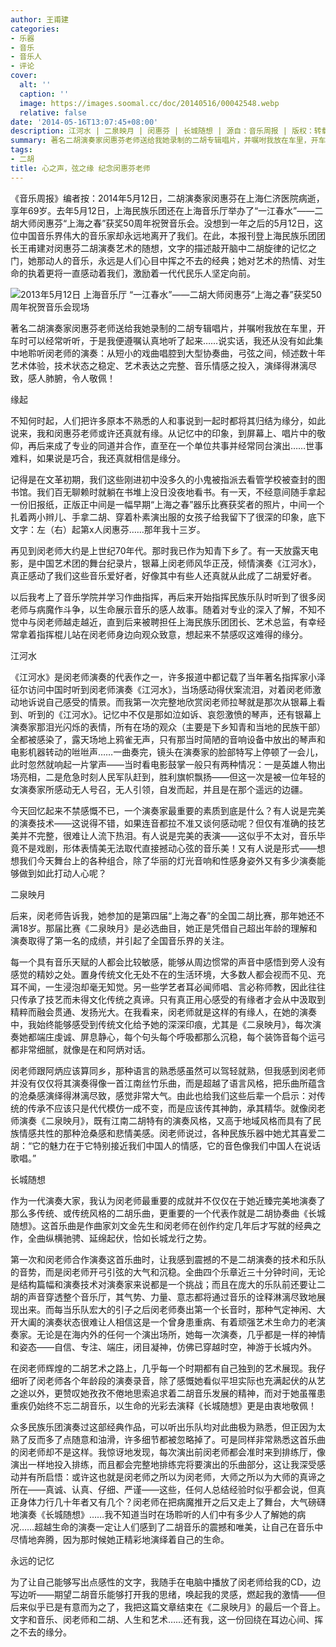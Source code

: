 ```yaml
---
author: 王甫建
categories:
- 乐器
- 音乐
- 音乐人
- 评论
cover:
  alt: ''
  caption: ''
  image: https://images.soomal.cc/doc/20140516/00042548.webp
  relative: false
date: '2014-05-16T13:07:45+08:00'
description: 江河水 | 二泉映月 | 闵惠芬 | 长城随想 | 源自：音乐周报 | 版权：转载 |  平均/总评分：10.00/70
summary: 著名二胡演奏家闵惠芬老师送给我她录制的二胡专辑唱片，并嘱咐我放在车里，开车时可以经常听听，于是我便遵嘱认真地听了起来……说实话，我还从没有如此集中地聆听闵老师的演奏：从短小的戏曲唱腔到大型协奏曲，弓弦之间，倾述数十年艺术体验，技术状态之稳定、艺术表达之完整、音乐情感之投入，演绎得淋漓尽致，感人肺腑，令人敬佩！
tags:
- 二胡
title: 心之声，弦之缘 纪念闵惠芬老师
---
```


《音乐周报》编者按：2014年5月12日，二胡演奏家闵惠芬在上海仁济医院病逝，享年69岁。去年5月12日，上海民族乐团还在上海音乐厅举办了“一江春水”――二胡大师闵惠芬“上海之春”获奖50周年祝贺音乐会。没想到一年之后的5月12日，这位中国音乐界伟大的音乐家却永远地离开了我们。在此，本报刊登上海民族乐团团长王甫建对闵惠芬二胡演奏艺术的随想，文字的描述敲开脑中二胡旋律的记忆之门，她那动人的音乐，永远是人们心目中挥之不去的经典；她对艺术的热情、对生命的执着更将一直感动着我们，激励着一代代民乐人坚定向前。


![2013年5月12日 上海音乐厅 “一江春水”――二胡大师闵惠芬“上海之春”获奖50周年祝贺音乐会现场](https://images.soomal.cc/doc/20140516/00042548.webp)





著名二胡演奏家闵惠芬老师送给我她录制的二胡专辑唱片，并嘱咐我放在车里，开车时可以经常听听，于是我便遵嘱认真地听了起来……说实话，我还从没有如此集中地聆听闵老师的演奏：从短小的戏曲唱腔到大型协奏曲，弓弦之间，倾述数十年艺术体验，技术状态之稳定、艺术表达之完整、音乐情感之投入，演绎得淋漓尽致，感人肺腑，令人敬佩！

缘起

不知何时起，人们把许多原本不熟悉的人和事说到一起时都将其归结为缘分，如此说来，我和闵惠芬老师或许还真就有缘。从记忆中的印象，到屏幕上、唱片中的敬仰，再后来成了专业的同道并合作，直至在一个单位共事并经常同台演出……世事难料，如果说是巧合，我还真就相信是缘分。

记得是在文革初期，我们这些刚进初中没多久的小鬼被指派去看管学校被查封的图书馆。我们百无聊赖时就躺在书堆上没日没夜地看书。有一天，不经意间随手拿起一份旧报纸，正版正中间是一幅早期“上海之春”器乐比赛获奖者的照片，中间一个扎着两小辫儿、手拿二胡、穿着朴素演出服的女孩子给我留下了很深的印象，底下文字：左（右）起第x人闵惠芬……那年我十三岁。

再见到闵老师大约是上世纪70年代。那时我已作为知青下乡了。有一天放露天电影，是中国艺术团的舞台纪录片，银幕上闵老师风华正茂，倾情演奏《江河水》，真正感动了我们这些音乐爱好者，好像其中有些人还真就从此成了二胡爱好者。

以后我考上了音乐学院并学习作曲指挥，再后来开始指挥民族乐队时听到了很多闵老师与病魔作斗争，以生命展示音乐的感人故事。随着对专业的深入了解，不知不觉中与闵老师越走越近，直到后来被聘担任上海民族乐团团长、艺术总监，有幸经常拿着指挥棍儿站在闵老师身边向观众致意，想起来不禁感叹这难得的缘分。

江河水

《江河水》是闵老师演奏的代表作之一，许多报道中都记载了当年著名指挥家小泽征尔访问中国时听到闵老师演奏《江河水》，当场感动得伏案流泪，对着闵老师激动地诉说自己感受的情景。而我第一次完整地欣赏闵老师拉琴就是那次从银幕上看到、听到的《江河水》。记忆中不仅是那如泣如诉、哀怨激愤的琴声，还有银幕上演奏家那泪光闪烁的表情，所有在场的观众（主要是下乡知青和当地的民族干部）全都被感染了，露天场地上鸦雀无声，只有那当时简陋的音响设备中放出的琴声和电影机器转动的咝咝声……一曲奏完，镜头在演奏家的脸部特写上停顿了一会儿，此时忽然就响起一片掌声――当时看电影鼓掌一般只有两种情况：一是英雄人物出场亮相，二是危急时刻人民军队赶到，胜利旗帜飘扬――但这一次是被一位年轻的女演奏家所感动无人号召，无人引领，自发而起，并且是在那个遥远的边疆。

今天回忆起来不禁感慨不已，一个演奏家最重要的素质到底是什么？有人说是完美的演奏技术――这说得不错，如果连音都拉不准又谈何感动呢？但仅有准确的技艺美并不完整，很难让人流下热泪。有人说是完美的表演――这似乎不太对，音乐毕竟不是戏剧，形体表情美无法取代直接撼动心弦的音乐美！又有人说是形式――想想我们今天舞台上的各种组合，除了华丽的灯光音响和性感身姿外又有多少演奏能够做到如此打动人心呢？

二泉映月

后来，闵老师告诉我，她参加的是第四届“上海之春”的全国二胡比赛，那年她还不满18岁。那届比赛《二泉映月》是必选曲目，她正是凭借自己超出年龄的理解和演奏取得了第一名的成绩，并引起了全国音乐界的关注。

每一个具有音乐天赋的人都会比较敏感，能够从周边惯常的声音中感悟到旁人没有感觉的精妙之处。置身传统文化无处不在的生活环境，大多数人都会视而不见、充耳不闻，一生浸泡却毫无知觉。另一些学艺者耳必闻师唱、言必称师教，因此往往只传承了技艺而未得文化传统之真谛。只有真正用心感受的有缘者才会从中汲取到精粹而融会贯通、发扬光大。在我看来，闵老师就是这样的有缘人，在她的演奏中，我始终能够感受到传统文化给予她的深深印痕，尤其是《二泉映月》，每次演奏她都端庄虔诚、屏息静心，每个句头每个呼吸都那么沉稳，每个装饰音每个运弓都非常细腻，就像是在和阿炳对话。

闵老师跟阿炳应该算同乡，那种语言的熟悉感虽然可以驾轻就熟，但我感到闵老师并没有仅仅将其演奏得像一首江南丝竹乐曲，而是超越了语言风格，把乐曲所蕴含的沧桑感演绎得淋漓尽致，感觉非常大气。由此也给我们这些后辈一个启示：对传统的传承不应该只是代代模仿一成不变，而是应该传其神韵，承其精华。就像闵老师演奏《二泉映月》，既有江南二胡特有的演奏风格，又高于地域风格而具有了民族情感共性的那种沧桑感和悲情美感。闵老师说过，各种民族乐器中她尤其喜爱二胡：“它的魅力在于它特别接近我们中国人的情感，它的音色像我们中国人在说话歌唱。”

长城随想

作为一代演奏大家，我认为闵老师最重要的成就并不仅仅在于她近臻完美地演奏了那么多传统、或传统风格的二胡乐曲，更重要的一个代表作就是二胡协奏曲《长城随想》。这首乐曲是作曲家刘文金先生和闵老师在创作约定几年后才写就的经典之作，全曲纵横驰骋、延绵起伏，恰如长城龙行之势。

第一次和闵老师合作演奏这首乐曲时，让我感到震撼的不是二胡演奏的技术和乐队的音势，而是闵老师开弓引弦的大气和沉稳。全曲四个乐章近三十分钟时间，无论是结构篇幅和演奏技术对演奏家来说都是一个挑战；而且在庞大的乐队前还要让二胡的声音穿透整个音乐厅，其气势、力量、意志都将通过音乐的诠释淋漓尽致地展现出来。而每当乐队宏大的引子之后闵老师奏出第一个长音时，那种气定神闲、大开大阖的演奏状态很难让人相信这是一个曾身患重病、有着顽强艺术生命力的老演奏家。无论是在海内外的任何一个演出场所，她每一次演奏，几乎都是一样的神情和姿态――自信、专注、端庄，闭目凝神，仿佛已穿越时空，神游于长城内外。

在闵老师辉煌的二胡艺术之路上，几乎每一个时期都有自己独到的艺术展现。我仔细听了闵老师各个年龄段的演奏录音，除了感慨她看似平坦实际也充满起伏的从艺之途以外，更赞叹她孜孜不倦地思索追求着二胡音乐发展的精神，而对于她虽罹患重疾仍始终不忘二胡音乐，以生命的光彩去演释《长城随想》更是由衷地敬佩！

众多民族乐团演奏过这部经典作品，可以听出乐队均对此曲极为熟悉，但正因为太熟了反而多了点随意和油滑，许多细节都被忽略掉了。可是同样非常熟悉这首乐曲的闵老师却不是这样。我惊讶地发现，每次演出前闵老师都会准时来到排练厅，像演出一样地投入排练，而且都会完整地排练完将要演出的乐曲部分，这让我深受感动并有所启悟：或许这也就是闵老师之所以为闵老师，大师之所以为大师的真谛之所在――真诚、认真、仔细、严谨――这些，任何人总结经验时似乎都会说，但真正身体力行几十年者又有几个？闵老师在把病魔推开之后又走上了舞台，大气磅礴地演奏《长城随想》……我不知道当时在场聆听的人们中有多少人了解她的病况……超越生命的演奏一定让人们感到了二胡音乐的震撼和唯美，让自己在音乐中尽情地奔腾，因为那时候她正精彩地演绎着自己的生命。

永远的记忆

为了让自己能够写出点感性的文字，我随手在电脑中播放了闵老师给我的CD，边写边听――期望二胡音乐能够打开我的思绪，唤起我的灵感，燃起我的激情――但后来似乎已是有意而为之了，我把这篇文章结束在《二泉映月》的最后一个音上。文字和音乐、闵老师和二胡、人生和艺术……还有我，这一份回绕在耳边心间、挥之不去的缘分。